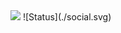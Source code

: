 <img src="http://githubqwersyk.pythonanywhere.com/static/status.svg" width="200">
![Status](./social.svg)
